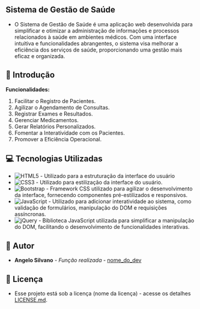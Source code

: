 ## Sistema de Gestão de Saúde

* O Sistema de Gestão de Saúde é uma aplicação web desenvolvida para simplificar e otimizar a administração de informações e processos relacionados à saúde em ambientes médicos. Com uma interface intuitiva e funcionalidades abrangentes, o sistema visa melhorar a eficiência dos serviços de saúde, proporcionando uma gestão mais eficaz e organizada.

## 📌 Introdução

**Funcionalidades:**

1. Facilitar o Registro de Pacientes.
2. Agilizar o Agendamento de Consultas.
3. Registrar Exames e Resultados.
4. Gerenciar Medicamentos.
5. Gerar Relatórios Personalizados.
6. Fomentar a Interatividade com os Pacientes.
7. Promover a Eficiência Operacional.

## 💻 Tecnologias Utilizadas

- ![HTML5](https://img.shields.io/badge/html5-%23E34F26.svg?style=for-the-badge&logo=html5&logoColor=white) - Utilizado para a estruturação da interface do usuário
- ![CSS3](https://img.shields.io/badge/css3-%231572B6.svg?style=for-the-badge&logo=css3&logoColor=white) - Utilizado para estilização da interface do usuário.
- ![Bootstrap](https://img.shields.io/badge/bootstrap-%238511FA.svg?style=for-the-badge&logo=bootstrap&logoColor=white) - Framework CSS utilizado para agilizar o desenvolvimento da interface, fornecendo componentes pré-estilizados e responsivos.
- ![JavaScript](https://img.shields.io/badge/javascript-%23323330.svg?style=for-the-badge&logo=javascript&logoColor=%23F7DF1E) - Utilizado para adicionar interatividade ao sistema, como validação de formulários, manipulação do DOM e requisições assíncronas.
- ![jQuery](https://img.shields.io/badge/jquery-%230769AD.svg?style=for-the-badge&logo=jquery&logoColor=white) - Biblioteca JavaScript utilizada para simplificar a manipulação do DOM, facilitando o desenvolvimento de funcionalidades interativas.
  
## 👷 Autor

* **Angelo Silvano** - *Função realizada* - [nome_do_dev](https://github.com/link_do_Perfil)

## 📄 Licença

* Esse projeto está sob a licença (nome da licença) - acesse os detalhes [LICENSE.md](https://github.com/link_da_licenca).

